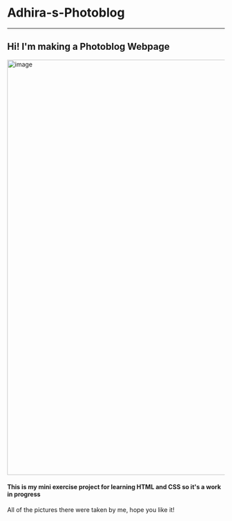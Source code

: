 # Adhira-s-Photoblog
-----
## Hi! I'm making a Photoblog Webpage

<!-- Webpage Image -->
<img width="960" alt="image" src="https://user-images.githubusercontent.com/103795644/216764204-e4f08bf7-7ed9-4b74-98b9-6c5c6312bae0.png">

#### This is my mini exercise project for learning HTML and CSS so it's a work in progress 
All of the pictures there were taken by me, hope you like it!
